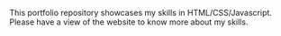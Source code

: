 This portfolio repository showcases my skills in HTML/CSS/Javascript. Please have a view of the website to know more about my skills.
